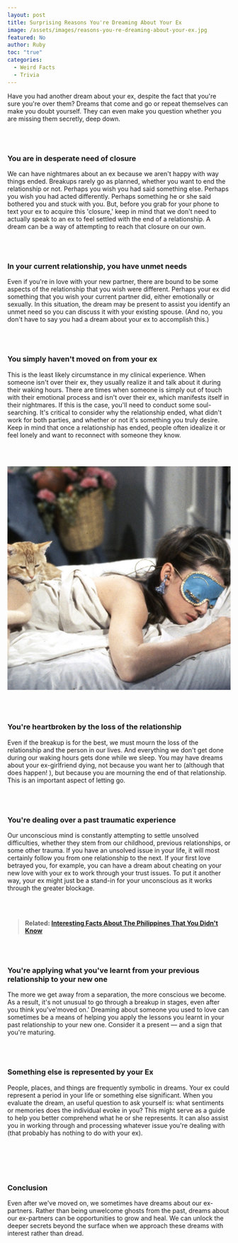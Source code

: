 ```yaml
---
layout: post
title: Surprising Reasons You're Dreaming About Your Ex
image: /assets/images/reasons-you-re-dreaming-about-your-ex.jpg
featured: No
author: Ruby
toc: "true"
categories:
  - Weird Facts
  - Trivia
---
```

Have you had another dream about your ex, despite the fact that you're sure you're over them? Dreams that come and go or repeat themselves can make you doubt yourself. They can even make you question whether you are missing them secretly, deep down.

<br/><br/>

### **You are in desperate need of closure**

We can have nightmares about an ex because we aren't happy with way things ended. Breakups rarely go as planned, whether you want to end the relationship or not. Perhaps you wish you had said something else. Perhaps you wish you had acted differently. Perhaps something he or she said bothered you and stuck with you. But, before you grab for your phone to text your ex to acquire this 'closure,' keep in mind that we don't need to actually speak to an ex to feel settled with the end of a relationship. A dream can be a way of attempting to reach that closure on our own.

<br/><br/>

### **In your current relationship, you have unmet needs**

Even if you're in love with your new partner, there are bound to be some aspects of the relationship that you wish were different. Perhaps your ex did something that you wish your current partner did, either emotionally or sexually. In this situation, the dream may be present to assist you identify an unmet need so you can discuss it with your existing spouse. (And no, you don't have to say you had a dream about your ex to accomplish this.)

<br/><br/>

### **You simply haven't moved on from your ex**

This is the least likely circumstance in my clinical experience. When someone isn't over their ex, they usually realize it and talk about it during their waking hours. There are times when someone is simply out of touch with their emotional process and isn't over their ex, which manifests itself in their nightmares. If this is the case, you'll need to conduct some soul-searching. It's critical to consider why the relationship ended, what didn't work for both parties, and whether or not it's something you truly desire. Keep in mind that once a relationship has ended, people often idealize it or feel lonely and want to reconnect with someone they know.

<br/><br/>

![Surprising Reasons You're Dreaming About Your Ex](/assets/images/surprising-reasons-you-re-dreaming-about-your-ex.jpg)

<br/><br/>

### **You're heartbroken by the loss of the relationship**

Even if the breakup is for the best, we must mourn the loss of the relationship and the person in our lives. And everything we don't get done during our waking hours gets done while we sleep. You may have dreams about your ex-girlfriend dying, not because you want her to (although that does happen! ), but because you are mourning the end of that relationship. This is an important aspect of letting go.

<br/><br/>

### **You're dealing over a past traumatic experience**

Our unconscious mind is constantly attempting to settle unsolved difficulties, whether they stem from our childhood, previous relationships, or some other trauma. If you have an unsolved issue in your life, it will most certainly follow you from one relationship to the next. If your first love betrayed you, for example, you can have a dream about cheating on your new love with your ex to work through your trust issues. To put it another way, your ex might just be a stand-in for your unconscious as it works through the greater blockage.

<br/><br/>

> **Related: [Interesting Facts About The Philippines That You Didn't Know](https://www.triviamazing.info/interesting-facts-about-the-philippines-that-you-didnt-know/)**

<br/><br/>

### **You're applying what you've learnt from your previous relationship to your new one**

The more we get away from a separation, the more conscious we become. As a result, it's not unusual to go through a breakup in stages, even after you think you've'moved on.' Dreaming about someone you used to love can sometimes be a means of helping you apply the lessons you learnt in your past relationship to your new one. Consider it a present — and a sign that you're maturing.

<br/><br/>

### **Something else is represented by your Ex**

People, places, and things are frequently symbolic in dreams. Your ex could represent a period in your life or something else significant. When you evaluate the dream, an useful question to ask yourself is: what sentiments or memories does the individual evoke in you? This might serve as a guide to help you better comprehend what he or she represents. It can also assist you in working through and processing whatever issue you're dealing with (that probably has nothing to do with your ex).

<br/><br/><br/><br/>

### **Conclusion**

Even after we've moved on, we sometimes have dreams about our ex-partners. Rather than being unwelcome ghosts from the past, dreams about our ex-partners can be opportunities to grow and heal. We can unlock the deeper secrets beyond the surface when we approach these dreams with interest rather than dread.